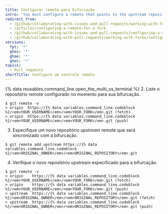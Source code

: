 ```yaml
---
title: Configurar remote para bifurcação
intro: 'You must configure a remote that points to the upstream repository in Git to [sync changes you make in a fork](/pull-requests/collaborating-with-pull-requests/working-with-forks/syncing-a-fork) with the original repository. Isso também permite sincronizar alterações feitas no repositório original com a bifurcação.'
redirect_from:
  - /github/collaborating-with-issues-and-pull-requests/working-with-forks/configuring-a-remote-for-a-fork
  - /articles/configuring-a-remote-for-a-fork
  - /github/collaborating-with-issues-and-pull-requests/configuring-a-remote-for-a-fork
  - /github/collaborating-with-pull-requests/working-with-forks/configuring-a-remote-for-a-fork
versions:
  fpt: '*'
  ghes: '*'
  ghae: '*'
  ghec: '*'
topics:
  - Pull requests
shortTitle: Configure um controle remoto
---
```


{% data reusables.command_line.open_the_multi_os_terminal %}
2. Liste o repositório remote configurado no momento para sua bifurcação.
  ```shell
  $ git remote -v
  > origin  https://{% data variables.command_line.codeblock %}/<em>YOUR_USERNAME</em>/<em>YOUR_FORK</em>.git (fetch)
  > origin  https://{% data variables.command_line.codeblock %}/<em>YOUR_USERNAME</em>/<em>YOUR_FORK</em>.git (push)
  ```
3. Especifique um novo repositório *upstream* remote que será sincronizado com a bifurcação.
  ```shell
  $ git remote add upstream https://{% data variables.command_line.codeblock %}/<em>ORIGINAL_OWNER</em>/<em>ORIGINAL_REPOSITORY</em>.git
  ```
4. Verifique o novo repositório upstream especificado para a bifurcação.
  ```shell
  $ git remote -v
  > origin    https://{% data variables.command_line.codeblock %}/<em>YOUR_USERNAME</em>/<em>YOUR_FORK</em>.git (fetch)
  > origin    https://{% data variables.command_line.codeblock %}/<em>YOUR_USERNAME</em>/<em>YOUR_FORK</em>.git (push)
  > upstream  https://{% data variables.command_line.codeblock %}/<em>ORIGINAL_OWNER</em>/<em>ORIGINAL_REPOSITORY</em>.git (fetch)
  > upstream  https://{% data variables.command_line.codeblock %}/<em>ORIGINAL_OWNER</em>/<em>ORIGINAL_REPOSITORY</em>.git (push)
  ```
